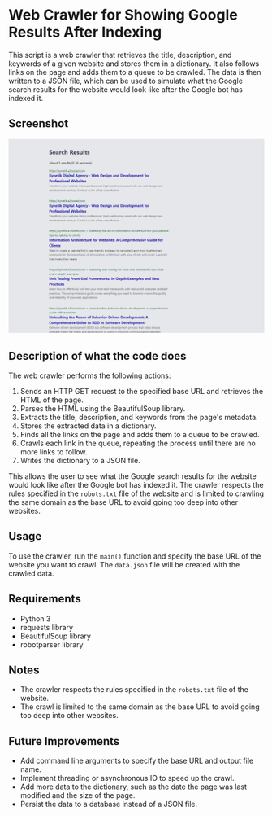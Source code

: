 # Web Crawler for Showing Google Results After Indexing

This script is a web crawler that retrieves the title, description, and keywords of a given website and stores them in a dictionary. It also follows links on the page and adds them to a queue to be crawled. The data is then written to a JSON file, which can be used to simulate what the Google search results for the website would look like after the Google bot has indexed it.

## Screenshot

![Google results on the test node server](results.png "Google results screenshot")

## Description of what the code does

The web crawler performs the following actions:

1. Sends an HTTP GET request to the specified base URL and retrieves the HTML of the page.
2. Parses the HTML using the BeautifulSoup library.
3. Extracts the title, description, and keywords from the page's metadata.
4. Stores the extracted data in a dictionary.
5. Finds all the links on the page and adds them to a queue to be crawled.
6. Crawls each link in the queue, repeating the process until there are no more links to follow.
7. Writes the dictionary to a JSON file.

This allows the user to see what the Google search results for the website would look like after the Google bot has indexed it. The crawler respects the rules specified in the `robots.txt` file of the website and is limited to crawling the same domain as the base URL to avoid going too deep into other websites.


## Usage

To use the crawler, run the `main()` function and specify the base URL of the website you want to crawl. The `data.json` file will be created with the crawled data.

## Requirements

- Python 3
- requests library
- BeautifulSoup library
- robotparser library

## Notes

- The crawler respects the rules specified in the `robots.txt` file of the website.
- The crawl is limited to the same domain as the base URL to avoid going too deep into other websites.

## Future Improvements

- Add command line arguments to specify the base URL and output file name.
- Implement threading or asynchronous IO to speed up the crawl.
- Add more data to the dictionary, such as the date the page was last modified and the size of the page.
- Persist the data to a database instead of a JSON file.
